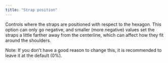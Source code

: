 ```yaml
---
title: "Strap position"
---
```


Controls where the straps are positioned with respect to the hexagon. This option can only go negative, and smaller (more negative) values set the straps a little farther away from the centerline, which can affect how they fit around the shoulders.

Note: If you don't have a good reason to change this, it is recommended to leave it at the default (0%).
